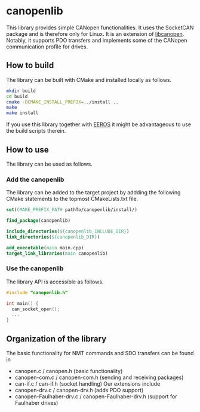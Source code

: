 # canopenlib
This library provides simple CANopen functionalities. It uses the SocketCAN package and is therefore only for Linux. It is an extension of [libcanopen](https://github.com/rscada/libcanopen). Notably, it supports PDO transfers and implements some of the CANopen communication profile for drives.


## How to build
The library can be built with CMake and installed locally as follows.

```bash
mkdir build
cd build
cmake -DCMAKE_INSTALL_PREFIX=../install ..
make
make install
```
If you use this library together with [EEROS](http://www.eeros.org) it might be advantageous to use the build scripts therein.

## How to use
The library can be used as follows.

### Add the canopenlib
The library can be added to the target project by addding the following CMake statements to the topmost CMakeLists.txt file.

```cmake
set(CMAKE_PREFIX_PATH pathTo/canopenlib/install/)

find_package(canopenlib)

include_directories(${canopenlib_INCLUDE_DIR})
link_directories(${canopenlib_DIR})

add_executable(main main.cpp)
target_link_libraries(main canopenlib)
```

### Use the canopenlib
The library API is accessible as follows.
```cpp
#include "canopenlib.h"

int main() {
  can_socket_open();
  ...
}
```

## Organization of the library
The basic functionality for NMT commands and SDO transfers can be found in
- canopen.c / canopen.h (basic functionality)
- canopen-com.c / canopen-com.h (sending and receiving packages)
- can-if.c / can-if.h (socket handling)
Our extensions include
- canopen-drv.c / canopen-drv.h (adds PDO support)
- canopen-Faulhaber-drv.c / canopen-Faulhaber-drv.h (support for Faulhaber drives)
